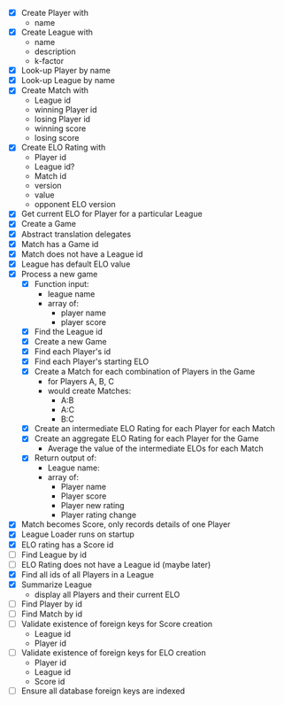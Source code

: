 - [x] Create Player with
    - name
- [x] Create League with 
    - name
    - description
    - k-factor
- [x] Look-up Player by name
- [x] Look-up League by name
- [x] Create Match with
    - League id
    - winning Player id
    - losing Player id
    - winning score
    - losing score
- [x] Create ELO Rating with
    - Player id
    - League id?
    - Match id
    - version
    - value
    - opponent ELO version
- [x] Get current ELO for Player for a particular League
- [x] Create a Game
- [x] Abstract translation delegates
- [x] Match has a Game id
- [x] Match does not have a League id
- [x] League has default ELO value
- [x] Process a new game
    - [x] Function input:
        - league name
        - array of:
            - player name
            - player score
    - [x] Find the League id
    - [x] Create a new Game
    - [x] Find each Player's id
    - [x] Find each Player's starting ELO
    - [x] Create a Match for each combination of Players in the Game
        - for Players A, B, C
        - would create Matches: 
            - A:B
            - A:C
            - B:C
    - [x] Create an intermediate ELO Rating for each Player for each Match
    - [x] Create an aggregate ELO Rating for each Player for the Game
        - Average the value of the intermediate ELOs for each Match
    - [x] Return output of:
        - League name:
        - array of:
            - Player name
            - Player score
            - Player new rating
            - Player rating change
- [x] Match becomes Score, only records details of one Player
- [x] League Loader runs on startup
- [x] ELO rating has a Score id
- [ ] Find League by id
- [ ] ELO Rating does not have a League id (maybe later)
- [x] Find all ids of all Players in a League
- [x] Summarize League
    - display all Players and their current ELO
- [ ] Find Player by id
- [ ] Find Match by id
- [ ] Validate existence of foreign keys for Score creation
    - League id
    - Player id
- [ ] Validate existence of foreign keys for ELO creation
    - Player id
    - League id
    - Score id
- [ ] Ensure all database foreign keys are indexed